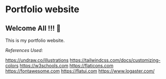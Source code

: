 # Portfolio website

## Welcome All !!! 👋

This is my portfolio website.

*References Used:*

https://undraw.co/illustrations
https://tailwindcss.com/docs/customizing-colors
https://w3schools.com
https://flaticons.com
https://fontawesome.com
https://flatui.com
https://www.logaster.com/
